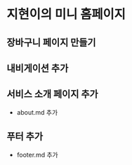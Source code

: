 # 지현이의 미니 홈페이지

## 장바구니 페이지 만들기

## 내비게이션 추가

## 서비스 소개 페이지 추가
- about.md 추가

## 푸터 추가
- footer.md 추가

